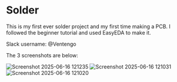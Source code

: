 # Solder
This is my first ever solder project and my first time making a PCB. I followed the beginner tutorial and used EasyEDA to make it.

Slack username: @Ventengo

The 3 screenshots are below:

![Screenshot 2025-06-16 121235](https://github.com/user-attachments/assets/2610dbec-97f4-4dbd-8ac4-6fd876506330)
![Screenshot 2025-06-16 121031](https://github.com/user-attachments/assets/ff0c77a8-db12-48db-9f2a-59882f9764dc)
![Screenshot 2025-06-16 121020](https://github.com/user-attachments/assets/319f1833-5aea-4a77-9987-7528eec4cb72)
